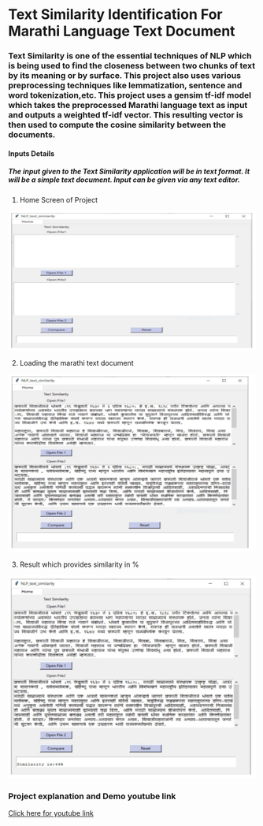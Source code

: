 # Text Similarity Identification For Marathi Language Text Document
### Text Similarity is one of the essential techniques of NLP which is being used to find the closeness between two chunks of text by its meaning or by surface. This project also uses various preprocessing techniques like lemmatization, sentence and word tokenization,etc. This project uses a gensim tf-idf model which takes the preprocessed Marathi language text as input and outputs a weighted tf-idf vector. This resulting vector is then used to compute the cosine similarity between the documents.

#### Inputs Details
##### The input given to the Text Similarity application will be in text format. It will be a simple text document. Input can be given via any text editor.
1. Home Screen of Project 

![Home Screen of Project](https://github.com/git-vivek29/Text-Similarity-Identification-For-Marathi-Language-Text-Document/blob/main/Snapshots/1.HomeScreen.PNG "Home Screen of Project")

2. Loading the marathi text document 

![Loading text document](https://github.com/git-vivek29/Text-Similarity-Identification-For-Marathi-Language-Text-Document/blob/main/Snapshots/2.LoadingDocument.PNG "Loading text document")

3. Result which provides similarity in %

![Result](https://github.com/git-vivek29/Text-Similarity-Identification-For-Marathi-Language-Text-Document/blob/main/Snapshots/3.Result.PNG "Result")


### Project explanation and Demo youtube link
[Click here for youtube link](https://www.youtube.com/watch?v=n7gouzfPNMU "Project Demo")
